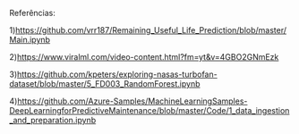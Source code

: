 Referências:

  1)https://github.com/vrr187/Remaining_Useful_Life_Prediction/blob/master/Main.ipynb
  
  2)https://www.viralml.com/video-content.html?fm=yt&v=4GBO2GNmEzk
  
  3)https://github.com/kpeters/exploring-nasas-turbofan-dataset/blob/master/5_FD003_RandomForest.ipynb
  
  4)https://github.com/Azure-Samples/MachineLearningSamples-DeepLearningforPredictiveMaintenance/blob/master/Code/1_data_ingestion_and_preparation.ipynb
